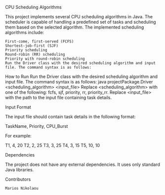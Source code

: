 CPU Scheduling Algorithms

This project implements several CPU scheduling algorithms in Java. The scheduler is capable of handling a predefined set of tasks and scheduling them based on the selected algorithm. The implemented scheduling algorithms include:

    First-come, first-served (FCFS)
    Shortest-job-first (SJF)
    Priority scheduling
    Round-robin (RR) scheduling
    Priority with round-robin scheduling
    Run the Driver class with the desired scheduling algorithm and input file. The command syntax is as follows:

How to Run
Run the Driver class with the desired scheduling algorithm and input file. The command syntax is as follows:
java projectPackage.Driver <scheduling_algorithm> <input_file>
Replace <scheduling_algorithm> with one of the following: fcfs, sjf, priority, rr, priority_rr. Replace <input_file> with the path to the input file containing task details.

Input Format

The input file should contain task details in the following format:

TaskName, Priority, CPU_Burst

For example:

T1, 4, 20
T2, 2, 25
T3, 3, 25
T4, 3, 15
T5, 10, 10

Dependencies

The project does not have any external dependencies. It uses only standard Java libraries.

Contributors

    Marios Nikolaou
